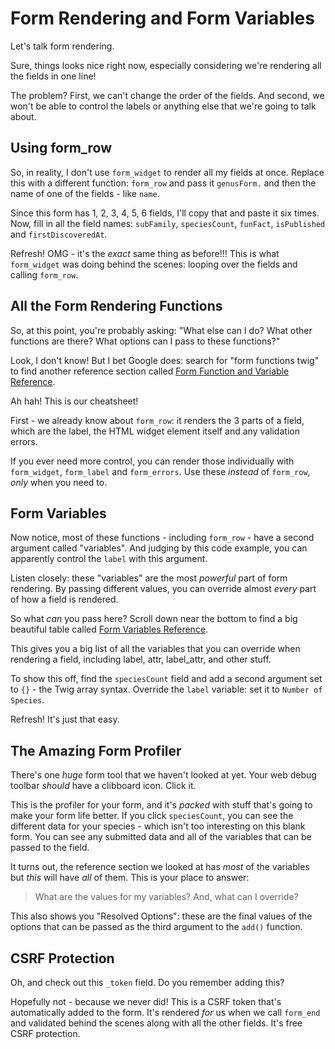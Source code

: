 # Form Rendering and Form Variables

Let's talk form rendering.

Sure, things looks nice right now, especially considering we're rendering all the
fields in one line!

The problem? First, we can't change the order of the fields. And second, we won't
be able to control the labels or anything else that we're going to talk about.

## Using form_row

So, in reality, I don't use `form_widget` to render all my fields at once.
Replace this with a different function: `form_row` and pass it `genusForm.` and
then the name of one of the fields - like `name`.

Since this form has 1, 2, 3, 4, 5, 6 fields, I'll copy that and paste it six times.
Now, fill in all the field names: `subFamily`, `speciesCount`, `funFact`, `isPublished`
and `firstDiscoveredAt`.

Refresh! OMG - it's the *exact* same thing as before!!! This is what `form_widget`
was doing behind the scenes: looping over the fields and calling `form_row`.

## All the Form Rendering Functions

So, at this point, you're probably asking: "What else can I do? What other functions
are there? What options can I pass to these functions?"

Look, I don't know! But I bet Google does: search for "form functions twig" to find
another reference section called [Form Function and Variable Reference](http://symfony.com/doc/current/reference/forms/twig_reference.html).

Ah hah! This is our cheatsheet!

First - we already know about `form_row`: it renders the 3 parts of a field, which
are the label, the HTML widget element itself and any validation errors.

If you ever need more control, you can render those individually with `form_widget`,
`form_label` and `form_errors`. Use these *instead* of `form_row`, *only* when you
need to.

## Form Variables

Now notice, most of these functions - including `form_row` - have a second argument
called "variables". And judging by this code example, you can apparently control
the `label` with this argument.

Listen closely: these "variables" are the most *powerful* part of form rendering.
By passing different values, you can override almost *every* part of how a field
is rendered.

So what *can* you pass here? Scroll down near the bottom to find a big beautiful
table called [Form Variables Reference](http://symfony.com/doc/current/reference/forms/twig_reference.html#form-variables-reference).

This gives you a big list of all the variables that you can override when rendering
a field, including label, attr, label_attr, and other stuff.

To show this off, find the `speciesCount` field and add a second argument set to
`{}` - the Twig array syntax. Override the `label` variable: set it to `Number of Species`.

Refresh! It's just that easy.

## The Amazing Form Profiler

There's one *huge* form tool that we haven't looked at yet. Your web debug toolbar
*should* have a clibboard icon. Click it.

This is the profiler for your form, and it's *packed* with stuff that's going to
make your form life better. If you click `speciesCount`, you can see the different
data for your species - which isn't too interesting on this blank form. You can see
any submitted data and all of the variables that can be passed to the field.

It turns out, the reference section we looked at has *most* of the variables but
*this* will have *all* of them. This is your place to answer:

> What are the values for my variables? And, what can I override?

This also shows you "Resolved Options": these are the final values of the options
that can be passed as the third argument to the `add()` function.

## CSRF Protection

Oh, and check out this `_token` field. Do you remember adding this?

Hopefully not - because we never did! This is a CSRF token that's automatically added
to the form. It's rendered *for* us when we call `form_end` and validated behind the
scenes along with all the other fields. It's free CSRF protection.
